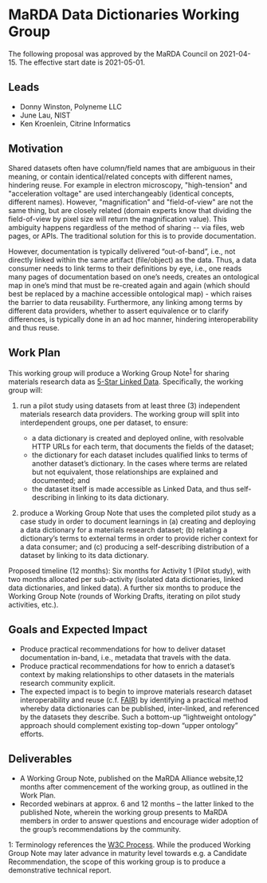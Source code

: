 # MaRDA Data Dictionaries Working Group

The following proposal was approved by the MaRDA Council on 2021-04-15. The effective start date is 2021-05-01.

## Leads

- Donny Winston, Polyneme LLC
- June Lau, NIST
- Ken Kroenlein, Citrine Informatics

## Motivation

Shared datasets often have column/field names that are ambiguous in their meaning, or contain identical/related concepts with different names, hindering reuse. For example in electron microscopy, "high-tension" and "acceleration voltage" are used interchangeably (identical concepts, different names). However, "magnification" and "field-of-view" are not the same thing, but are closely related (domain experts know that dividing the field-of-view by pixel size will return the magnification value). This ambiguity happens regardless of the method of sharing -- via files, web pages, or APIs. The traditional solution for this is to provide documentation.

However, documentation is typically delivered “out-of-band”, i.e., not directly linked within the same artifact (file/object) as the data. Thus, a data consumer needs to link terms to their definitions by eye, i.e., one reads many pages of documentation based on one’s needs, creates an ontological map in one’s mind that must be re-created again and again (which should best be replaced by a machine accessible ontological map) - which raises the barrier to data reusability. Furthermore, any linking among terms by different data providers, whether to assert equivalence or to clarify differences, is typically done in an ad hoc manner, hindering interoperability and thus reuse.

## Work Plan

This working group will produce a Working Group Note<sup>[1](#fn1)</sup> for sharing materials research data as [5-Star Linked Data](https://www.w3.org/DesignIssues/LinkedData). Specifically, the working group will:
1. run a pilot study using datasets from at least three (3) independent materials research data providers. The working group will split into interdependent groups, one per dataset, to ensure:

    - a data dictionary is created and deployed online, with resolvable HTTP URLs for each term, that documents the fields of the dataset;
    - the dictionary for each dataset includes qualified links to terms of another dataset’s dictionary. In the cases where terms are related but not equivalent, those relationships are explained and documented; and
    - the dataset itself is made accessible as Linked Data, and thus self-describing in linking to its data dictionary.

2. produce a Working Group Note that uses the completed pilot study as a case study in order to document learnings in (a) creating and deploying a data dictionary for a materials research dataset; (b) relating a dictionary’s terms to external terms in order to provide richer context for a data consumer; and (c) producing a self-describing distribution of a dataset by linking to its data dictionary.

Proposed timeline (12 months): Six months for Activity 1 (Pilot study), with two months allocated per sub-activity (isolated data dictionaries, linked data dictionaries, and linked data). A further six months to produce the Working Group Note (rounds of Working Drafts, iterating on pilot study activities, etc.).

## Goals and Expected Impact

- Produce practical recommendations for how to deliver dataset documentation in-band, i.e., metadata that travels with the data.
- Produce practical recommendations for how to enrich a dataset’s context by making relationships to other datasets in the materials research community explicit.
- The expected impact is to begin to improve materials research dataset interoperability and reuse (c.f. [FAIR](https://www.nature.com/articles/sdata201618)) by identifying a practical method whereby data dictionaries can be published, inter-linked, and referenced by the datasets they describe. Such a bottom-up “lightweight ontology” approach should complement existing top-down “upper ontology” efforts.

## Deliverables

- A Working Group Note, published on the MaRDA Alliance website,12 months after commencement of the working group, as outlined in the Work Plan.
- Recorded webinars at approx. 6 and 12 months – the latter linked to the published Note, wherein the working group presents to MaRDA members in order to answer questions and encourage wider adoption of the group’s recommendations by the community.

<a name="fn1">1</a>: Terminology references the [W3C Process](https://www.w3.org/2004/02/Process-20040205/tr.html). While the produced Working Group Note may later advance in maturity level towards e.g. a Candidate Recommendation, the scope of this working group is to produce a demonstrative technical report.
